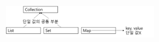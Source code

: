<img src = "assets/built/postsImages/TheCornerstoneOfJava/2021-06-19-11cornerstoneJava1/img.png" width="80%" align="left"><br/>
